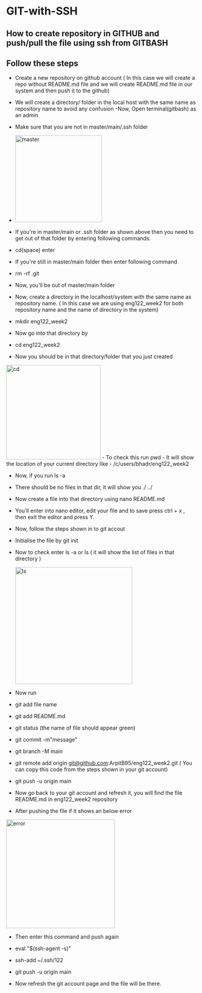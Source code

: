 # GIT-with-SSH


## How to create repository in GITHUB and push/pull the file using ssh from GITBASH
## Follow these steps

- Create a new repository on github account ( In this case we will create a repo without README.md file and we will create README.md file in our system and then push it to the github)

- We will create a directory/ folder in the local host with the same name as repository name to avoid any confusion
-Now, Open terminal(gitbash) as an admin
- Make sure that you are not in master/main/.ssh folder
- <img width="230" alt="master" src="https://user-images.githubusercontent.com/110182832/182131299-d81eb1a4-79a2-4f6e-ba14-1bf62dae4628.png">

- If you're in master/main or .ssh folder as shown above then you need to get out of that folder by entering following commands.
- cd(space) enter
- If you're still in master/main folder then enter following command

- rm -rf .git 
- Now, you'll be out of master/main folder

- Now, create a directory in the localhost/system with the same name as repository name. ( In this case we are using eng122_week2 for both repository name and the name of directory in the system)
- mkdir eng122_week2
- Now go into that directory by
- cd eng122_week2

- Now you should be in that directory/folder that you just created 

<img width="250" alt="cd" src="https://user-images.githubusercontent.com/110182832/182132303-686c3410-3584-43a9-a98f-18bac7a11fe0.png">
- To check this run 
pwd 
- It will show the location of your current directory like
- /c/users/bhadr/eng122_week2

- Now, if you run
 ls -a
 - There should be no files in that dir, it will show you ./ ../
 
 - Now create a file into that directory using 
   nano README.md
 - You'll enter into nano editor, edit your file and to save press ctrl + x , then exit the editor and press Y.
 
 - Now, follow the steps shown in to git accout 
 
 - Initialise the file by
   git init 
 - Now to check enter 
   ls -a or ls ( it will show the list of files in that directory )
   
   <img width="310" alt="ls" src="https://user-images.githubusercontent.com/110182832/182133507-ce46bce9-12ca-44ae-81c2-b9bf0e841371.png">

- Now run 
- git add file name 
- git add README.md
- git status (the name of file should appear green)
- git commit -m"message"
- git branch -M main   
- git remote add origin git@github.com:ArpitB95/eng122_week2.git ( You can copy this code from the steps shown in your git account)
- git push -u origin main

- Now go back to your git account and refresh it, you will find the file README.md in eng122_week2 repository

- After pushing the file if it shows an below error 

 <img width="288" alt="error" src="https://user-images.githubusercontent.com/110182832/182134577-071496df-1e8b-4c0e-88a0-d85af5671f2d.png">

- Then enter this command and push again
- eval "$(ssh-agent -s)"
- ssh-add ~/.ssh/122
- git push -u origin main

- Now refresh the git account page and the file will be there.


